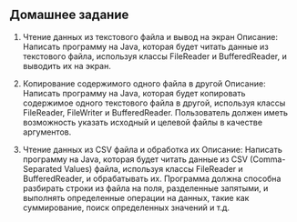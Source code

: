 ## Домашнее задание 
1) Чтение данных из текстового файла и вывод на экран
   Описание: Написать программу на Java, которая будет читать данные из текстового файла,
   используя классы FileReader и BufferedReader, и выводить их на экран.

2) Копирование содержимого одного файла в другой
   Описание: Написать программу на Java, которая будет копировать содержимое одного
   текстового файла в другой, используя классы FileReader, FileWriter и BufferedReader.
   Пользователь должен иметь возможность указать исходный и целевой файлы в качестве аргументов.

3) Чтение данных из CSV файла и обработка их
   Описание: Написать программу на Java, которая будет читать данные из CSV (Comma-Separated Values)
   файла, используя классы FileReader и BufferedReader, и обрабатывать их.
   Программа должна способна разбирать строки из файла на поля, разделенные запятыми,
   и выполнять определенные операции на данных, такие как суммирование, поиск определенных значений и т.д.
